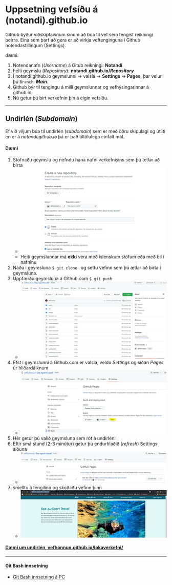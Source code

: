 # Uppsetning vefsíðu á (notandi).github.io  

Github býður viðskiptavinum sínum að búa til vef sem tengist reikningi þeirra. Eina sem þarf að gera er að virkja veftenginguna í Github notendastillingum (Settings). 

dæmi:  
1.	Notendanafn (_Username_) á Gitub reikningi: **Notandi** 
1.	heiti geymslu (_Repository_): **notandi.github.io/_Repository_**
1.	Í notandi.github.io geymslunni -> valslá -> **Settings** -> **Pages**, þar velur þú `Branch`: **_Main_**. 
1.	Github býr til tengingu á milli geymslunnar og vefhýsingarinnar á github.io 
1.	Nú getur þú birt verkefnin þín á eigin vefsíðu.

---

## Undirlén (_Subdomain_)

Ef við viljum búa til undirlén (_subdomain_) sem er með öðru skipulagi og útliti en er á _notandi.github.io_ þá er það tiltölulega einfalt mál. 

#### Dæmi

1. Stofnaðu geymslu og nefndu hana nafni verkefnisins sem þú ætlar að birta
    * ![mynd 1.](images/mynd1.jpg)
    * Heiti geymslunnar má **ekki** vera með íslenskum stöfum eða með bil í nafninu
1. Náðu í geymsluna `$ git clone ` og settu vefinn sem þú ætlar að birta í geymsluna. 
1. Uppfærðu geymsluna á Github.com `$ git push `
    * ![mynd 2.](images/mynd3.jpg)
1. Efst í geymslunni á Github.com er valslá, veldu _Settings_ og síðan _Pages_ úr hliðardálknum
    * ![mynd 3.](images/mynd4.jpg)
1. Hér getur þú valið geymsluna sem rót á undirléni
1. Eftir smá stund (2-3 mínútur) getur þú endurhlaðið (_refresh_)  Settings síðuna
    * ![mynd 4.](images/mynd5.jpg)
1. smelltu á tengilinn og skoðaðu vefinn þinn
    * ![mynd 5.](images/mynd6.jpg)


#### [Dæmi um undirlén, vefhonnun.github.io/lokaverkefni/ ](https://vefhonnun.github.io/lokaverkefni/)

---

#### Git Bash innsetning 
* [Git Bash innsetning á PC](https://vefhonnun.github.io/verkefnaskil/git_innsetning.html)
